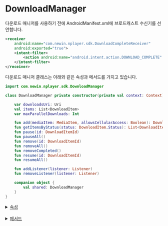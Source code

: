 # DownloadManager

다운로드 매니저를 사용하기 전에 AndroidManifest.xml에 브로드캐스트 수신기를 선언합니다.
```xml
<receiver
    android:name="com.newin.nplayer.sdk.DownloadCompleteReceiver"
    android:exported="true">
    <intent-filter>
        <action android:name="android.intent.action.DOWNLOAD_COMPLETE" />
    </intent-filter>
</receiver>
```

다운로드 매니저 클래스는 아래와 같은 속성과 메서드를 가지고 있습니다.

```kotlin
import com.newin.nplayer.sdk.DownloadManager
```

```kotlin
class DownloadManager private constructor(private val context: Context) {

    var downloadsUri: Uri
    val items: List<DownloadItem>
    var maxParallelDownloads: Int

    fun add(mediaItem: MediaItem, allowsCellularAccess: Boolean): DownloadItemId
    fun getItemsByStatus(status: DownloadItem.Status): List<DownloadItem>
    fun pause(id: DownloadItemId)
    fun pauseAll()
    fun remove(id: DownloadItemId)
    fun removeAll()
    fun removeCompleted()
    fun resume(id: DownloadItemId)
    fun resumeAll()

    fun addListener(listener: Listener)
    fun removeListener(listener: Listener)

    companion object {
        val shared: DownloadManager
    }
}
```

<details>
<summary>
    <a href="./details.md#속성">속성</a>
</summary>

- [var downloadsUri: Uri](./details.md#downloadrooturl)

- [val items: List<DownloadItem>](./details.md#items)

- [var maxParallelDownloads: Int](./details.md#maxparalleldownloads)

- [val shared: DownloadManager](./details.md#shared)

</details>
<br>

<details>
<summary>
    <a href="./details.md#메서드">메서드</a>
</summary>

- [fun add(mediaItem: MediaItem, allowsCellularAccess: Boolean): DownloadItemId](./details.md#add)
    
- [fun getItemsByStatus(status: DownloadItem.Status): List<DownloadItem>](./details.md#getitemsbystatus)

- [fun pause(id: DownloadItemId)](./details.md#pause)

- [fun pauseAll()](./details.md#pauseall)

- [fun remove(id: DownloadItemId)](./details.md#remove)

- [fun removeAll()](./details.md#removeall)

- [fun removeCompleted()](./details.md#removecompleted)

- [fun resume(id: DownloadItemId)](./details.md#resume)

- [fun resumeAll()](./details.md#resumeall)

- [fun addListener(listener: Listener)](./details.md#addlistener)

- [fun removeListener(listener: Listener)](./details.md#removelistener)

</detilas>
<br>